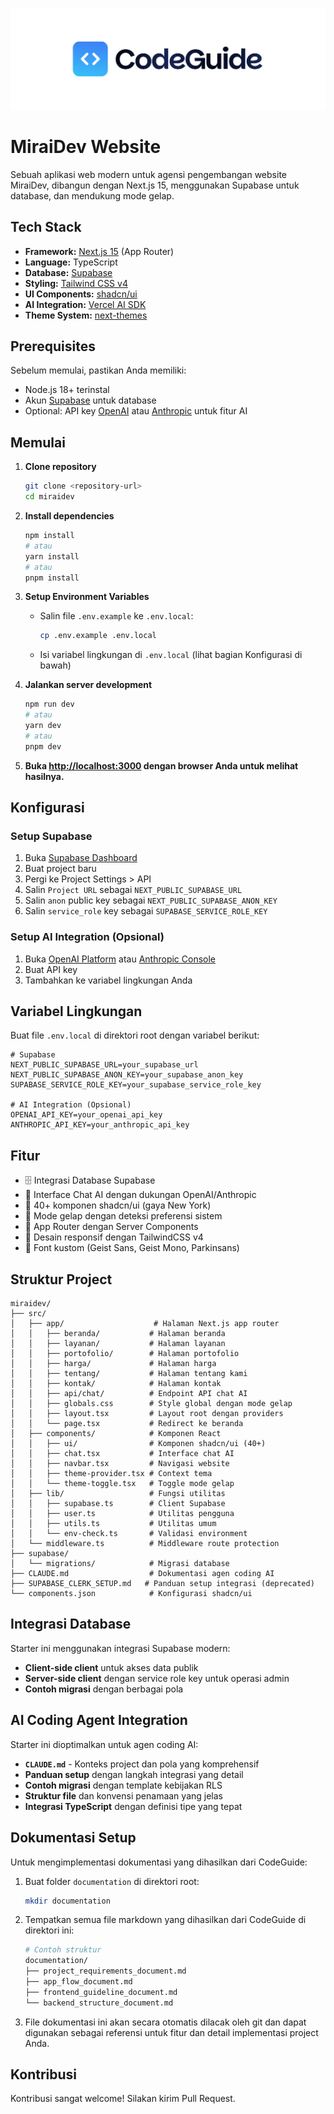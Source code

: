 [![MiraiDev](/codeguide-backdrop.svg)](https://miraidev.id)

# MiraiDev Website

Sebuah aplikasi web modern untuk agensi pengembangan website MiraiDev, dibangun dengan Next.js 15, menggunakan Supabase untuk database, dan mendukung mode gelap.

## Tech Stack

- **Framework:** [Next.js 15](https://nextjs.org/) (App Router)
- **Language:** TypeScript
- **Database:** [Supabase](https://supabase.com/)
- **Styling:** [Tailwind CSS v4](https://tailwindcss.com/)
- **UI Components:** [shadcn/ui](https://ui.shadcn.com/)
- **AI Integration:** [Vercel AI SDK](https://sdk.vercel.ai/)
- **Theme System:** [next-themes](https://github.com/pacocoursey/next-themes)

## Prerequisites

Sebelum memulai, pastikan Anda memiliki:
- Node.js 18+ terinstal
- Akun [Supabase](https://supabase.com/) untuk database
- Optional: API key [OpenAI](https://platform.openai.com/) atau [Anthropic](https://console.anthropic.com/) untuk fitur AI

## Memulai

1. **Clone repository**
   ```bash
   git clone <repository-url>
   cd miraidev
   ```

2. **Install dependencies**
   ```bash
   npm install
   # atau
   yarn install
   # atau
   pnpm install
   ```

3. **Setup Environment Variables**
   - Salin file `.env.example` ke `.env.local`:
     ```bash
     cp .env.example .env.local
     ```
   - Isi variabel lingkungan di `.env.local` (lihat bagian Konfigurasi di bawah)

4. **Jalankan server development**
   ```bash
   npm run dev
   # atau
   yarn dev
   # atau
   pnpm dev
   ```

5. **Buka [http://localhost:3000](http://localhost:3000) dengan browser Anda untuk melihat hasilnya.**

## Konfigurasi

### Setup Supabase
1. Buka [Supabase Dashboard](https://supabase.com/dashboard)
2. Buat project baru
3. Pergi ke Project Settings > API
4. Salin `Project URL` sebagai `NEXT_PUBLIC_SUPABASE_URL`
5. Salin `anon` public key sebagai `NEXT_PUBLIC_SUPABASE_ANON_KEY`
6. Salin `service_role` key sebagai `SUPABASE_SERVICE_ROLE_KEY`

### Setup AI Integration (Opsional)
1. Buka [OpenAI Platform](https://platform.openai.com/) atau [Anthropic Console](https://console.anthropic.com/)
2. Buat API key
3. Tambahkan ke variabel lingkungan Anda

## Variabel Lingkungan

Buat file `.env.local` di direktori root dengan variabel berikut:

```env
# Supabase
NEXT_PUBLIC_SUPABASE_URL=your_supabase_url
NEXT_PUBLIC_SUPABASE_ANON_KEY=your_supabase_anon_key
SUPABASE_SERVICE_ROLE_KEY=your_supabase_service_role_key

# AI Integration (Opsional)
OPENAI_API_KEY=your_openai_api_key
ANTHROPIC_API_KEY=your_anthropic_api_key
```

## Fitur

- 🗄️ Integrasi Database Supabase
- 🤖 Interface Chat AI dengan dukungan OpenAI/Anthropic
- 🎨 40+ komponen shadcn/ui (gaya New York)
- 🌙 Mode gelap dengan deteksi preferensi sistem
- 🚀 App Router dengan Server Components
- 📱 Desain responsif dengan TailwindCSS v4
- 🎨 Font kustom (Geist Sans, Geist Mono, Parkinsans)

## Struktur Project

```
miraidev/
├── src/
│   ├── app/                    # Halaman Next.js app router
│   │   ├── beranda/           # Halaman beranda
│   │   ├── layanan/           # Halaman layanan
│   │   ├── portofolio/        # Halaman portofolio
│   │   ├── harga/             # Halaman harga
│   │   ├── tentang/           # Halaman tentang kami
│   │   ├── kontak/            # Halaman kontak
│   │   ├── api/chat/          # Endpoint API chat AI
│   │   ├── globals.css        # Style global dengan mode gelap
│   │   ├── layout.tsx         # Layout root dengan providers
│   │   └── page.tsx           # Redirect ke beranda
│   ├── components/            # Komponen React
│   │   ├── ui/                # Komponen shadcn/ui (40+)
│   │   ├── chat.tsx           # Interface chat AI
│   │   ├── navbar.tsx         # Navigasi website
│   │   ├── theme-provider.tsx # Context tema
│   │   └── theme-toggle.tsx   # Toggle mode gelap
│   ├── lib/                   # Fungsi utilitas
│   │   ├── supabase.ts        # Client Supabase
│   │   ├── user.ts            # Utilitas pengguna
│   │   ├── utils.ts           # Utilitas umum
│   │   └── env-check.ts       # Validasi environment
│   └── middleware.ts          # Middleware route protection
├── supabase/
│   └── migrations/            # Migrasi database
├── CLAUDE.md                  # Dokumentasi agen coding AI
├── SUPABASE_CLERK_SETUP.md   # Panduan setup integrasi (deprecated)
└── components.json            # Konfigurasi shadcn/ui
```

## Integrasi Database

Starter ini menggunakan integrasi Supabase modern:

- **Client-side client** untuk akses data publik
- **Server-side client** dengan service role key untuk operasi admin
- **Contoh migrasi** dengan berbagai pola

## AI Coding Agent Integration

Starter ini dioptimalkan untuk agen coding AI:

- **`CLAUDE.md`** - Konteks project dan pola yang komprehensif
- **Panduan setup** dengan langkah integrasi yang detail
- **Contoh migrasi** dengan template kebijakan RLS
- **Struktur file** dan konvensi penamaan yang jelas
- **Integrasi TypeScript** dengan definisi tipe yang tepat

## Dokumentasi Setup

Untuk mengimplementasi dokumentasi yang dihasilkan dari CodeGuide:

1. Buat folder `documentation` di direktori root:
   ```bash
   mkdir documentation
   ```

2. Tempatkan semua file markdown yang dihasilkan dari CodeGuide di direktori ini:
   ```bash
   # Contoh struktur
   documentation/
   ├── project_requirements_document.md             
   ├── app_flow_document.md
   ├── frontend_guideline_document.md
   └── backend_structure_document.md
   ```

3. File dokumentasi ini akan secara otomatis dilacak oleh git dan dapat digunakan sebagai referensi untuk fitur dan detail implementasi project Anda.

## Kontribusi

Kontribusi sangat welcome! Silakan kirim Pull Request.